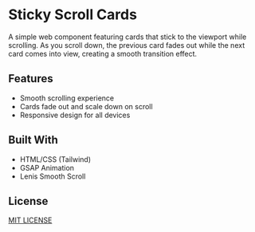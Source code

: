 # Sticky Scroll Cards

A simple web component featuring cards that stick to the viewport while scrolling. As you scroll down, the previous card fades out while the next card comes into view, creating a smooth transition effect.

## Features
- Smooth scrolling experience
- Cards fade out and scale down on scroll
- Responsive design for all devices

## Built With
- HTML/CSS (Tailwind)
- GSAP Animation
- Lenis Smooth Scroll

## License
[MIT LICENSE](LICENSE)